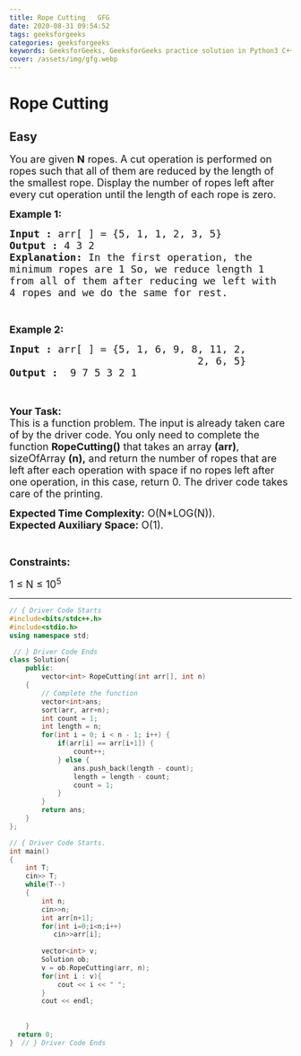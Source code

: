 ```yaml
---
title: Rope Cutting   GFG
date: 2020-08-31 09:54:52
tags: geeksforgeeks
categories: geeksforgeeks
keywords: GeeksforGeeks, GeeksforGeeks practice solution in Python3 C++ Java, Rope Cutting - GFG solution
cover: /assets/img/gfg.webp
---
```



# Rope Cutting
## Easy 
<div class="problem-statement">
                <p></p><p><span style="font-size:18px">You are given <strong>N</strong> ropes. A cut operation is performed on ropes such that all of them are reduced by the length of the smallest rope. Display the number of ropes left after every cut operation until the length of each rope is zero.</span></p>

<p><span style="font-size:18px"><strong>Example 1:</strong></span></p>

<pre><span style="font-size:18px"><strong>Input :</strong> arr[ ] = {5, 1, 1, 2, 3, 5} </span>
<span style="font-size:18px"><strong>Output :</strong> 4 3 2 </span>
<span style="font-size:18px"><strong>Explanation:</strong> In the first operation, the 
minimum ropes are 1 So, we reduce length 1 
from all of them after reducing we left with 
4 ropes and we do the same for rest. </span></pre>

<p>&nbsp;</p>

<p><span style="font-size:18px"><strong>Example 2:</strong></span></p>

<pre><span style="font-size:18px"><strong>Input :</strong> arr[ ] = {5, 1, 6, 9, 8, 11, 2, 
                               2, 6, 5} <strong>
Output :</strong>  9 7 5 3 2 1</span></pre>

<p><br>
<br>
<span style="font-size:18px"><strong>Your Task:</strong><br>
This is a function problem. The input is already taken care of by the driver code. You only need to complete the function <strong>RopeCutting()</strong> that takes an array <strong>(arr)</strong>, sizeOfArray <strong>(n),</strong>&nbsp;and return the number of ropes that are left after each operation with space if&nbsp;no ropes left after one operation, in this case, return&nbsp;0. The driver code takes care of the printing.</span></p>

<p><span style="font-size:18px"><strong>Expected Time Complexity:</strong>&nbsp;O(N*LOG(N)).<br>
<strong>Expected Auxiliary Space:</strong>&nbsp;O(1).</span></p>

<p>&nbsp;</p>

<p><span style="font-size:18px"><strong>Constraints:</strong></span></p>

<p><span style="font-size:18px">1 ≤ N ≤ 10<sup>5</sup></span></p>
 <p></p>
            </div>

---




```cpp
// { Driver Code Starts
#include<bits/stdc++.h>
#include<stdio.h>
using namespace std;

 // } Driver Code Ends
class Solution{
    public:
        vector<int> RopeCutting(int arr[], int n)
    {
        // Complete the function
        vector<int>ans;
        sort(arr, arr+n);
        int count = 1;
        int length = n;
        for(int i = 0; i < n - 1; i++) {
            if(arr[i] == arr[i+1]) {
                count++;
            } else {
                ans.push_back(length - count);
                length = length - count;
                count = 1;
            }
        }
        return ans;
    }
};

// { Driver Code Starts.
int main()
{   
    int T;
    cin>> T;
    while(T--)
    {
       	int n;
       	cin>>n;
       	int arr[n+1];
       	for(int i=0;i<n;i++)
       	   cin>>arr[i];
        
        vector<int> v;
        Solution ob;
        v = ob.RopeCutting(arr, n);
        for(int i : v){
            cout << i << " ";
        }
        cout << endl;
        
        
    }
  return 0;
}  // } Driver Code Ends
```

